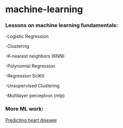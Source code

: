 # machine-learning

<h3> Lessons on machine learning fundamentals: </h3>

-Logistic Regression
<p>
-Clustering
<p>
-K-nearest neighbors (KNN)
<p>
-Polynomial Regression
<p>
-Regression SciKit
<p>
-Unsupervised Clustering 
<p>
-Multilayer perceptron (mlp)
<p>

<h3> More ML work: </h3>

<a href= "https://github.com/MaxFritzhand/Heart-Disease-Predictor/blob/main/HeartDiseasePredictor_MaxFritzhand.ipynb">
Predicting heart diseaee </a>


